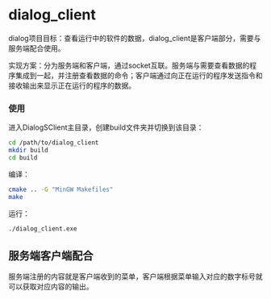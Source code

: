 # dialog_client
dialog项目目标：查看运行中的软件的数据，dialog_client是客户端部分，需要与服务端配合使用。

实现方案：分为服务端和客户端，通过socket互联。服务端与需要查看数据的程序集成到一起，并注册查看数据的命令；客户端通过向正在运行的程序发送指令和接收输出来显示正在运行的程序的数据。

### 使用

进入DialogSClient主目录，创建build文件夹并切换到该目录：

```bash
cd /path/to/dialog_client
mkdir build
cd build
```

编译：

```bash
cmake .. -G "MinGW Makefiles"
make
```

运行：

```bash
./dialog_client.exe
```



## 服务端客户端配合

服务端注册的内容就是客户端收到的菜单，客户端根据菜单输入对应的数字标号就可以获取对应内容的输出。
